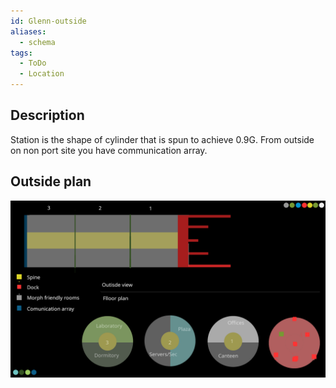 ```yaml
---
id: Glenn-outside
aliases:
  - schema
tags:
  - ToDo
  - Location
---
```

## Description

Station is the shape of cylinder that is spun to achieve 0.9G.
From outside on non port site you have communication array.

## Outside plan

![Glen_outside.png](assets/imgs/Glen_outside.png)



